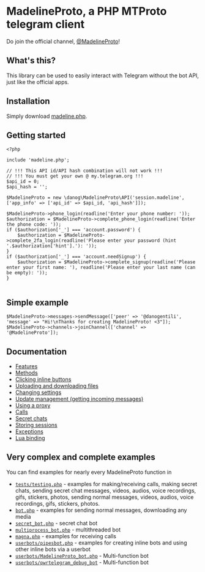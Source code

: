 # MadelineProto, a PHP MTProto telegram client

Do join the official channel, [@MadelineProto](https://t.me/MadelineProto)!


## What's this?

This library can be used to easily interact with Telegram without the bot API, just like the official apps.


## Installation

Simply download [madeline.php](https://phar.madelineproto.xyz/madeline.php).

## Getting started

```
<?php

include 'madeline.php';

// !!! This API id/API hash combination will not work !!!
// !!! You must get your own @ my.telegram.org !!!
$api_id = 0;
$api_hash = '';

$MadelineProto = new \danog\MadelineProto\API('session.madeline', ['app_info' => ['api_id' => $api_id, 'api_hash']]);

$MadelineProto->phone_login(readline('Enter your phone number: '));
$authorization = $MadelineProto->complete_phone_login(readline('Enter the phone code: '));
if ($authorization['_'] === 'account.password') {
    $authorization = $MadelineProto->complete_2fa_login(readline('Please enter your password (hint '.$authorization['hint'].'): '));
}
if ($authorization['_'] === 'account.needSignup') {
    $authorization = $MadelineProto->complete_signup(readline('Please enter your first name: '), readline('Please enter your last name (can be empty): '));
}
    
```

## Simple example

```
$MadelineProto->messages->sendMessage(['peer' => '@danogentili', 'message' => "Hi!\nThanks for creating MadelineProto! <3"]);
$MadelineProto->channels->joinChannel(['channel' => '@MadelineProto']);
```

## Documentation

- [Features](https://docs.madelineproto.xyz/FULL_README.html#features)
- [Methods](https://docs.madelineproto.xyz/FULL_README.html#methods)
- [Clicking inline buttons](https://docs.madelineproto.xyz/FULL_README.html#inline-buttons)
- [Uploading and downloading files](https://docs.madelineproto.xyz/FULL_README.html#uploading-and-downloading-files)
- [Changing settings](https://docs.madelineproto.xyz/FULL_README.html#settings)
- [Update management (getting incoming messages)](https://docs.madelineproto.xyz/FULL_README.html#handling-updates)
- [Using a proxy](https://docs.madelineproto.xyz/FULL_README.html#using-a-proxy)
- [Calls](https://docs.madelineproto.xyz/FULL_README.html#calls)
- [Secret chats](https://docs.madelineproto.xyz/FULL_README.html#secret-chats)
- [Storing sessions](https://docs.madelineproto.xyz/FULL_README.html#storing-sessions)
- [Exceptions](https://docs.madelineproto.xyz/FULL_README.html#exceptions)
- [Lua binding](https://docs.madelineproto.xyz/FULL_README.html#lua-binding)


## Very complex and complete examples

You can find examples for nearly every MadelineProto function in
* [`tests/testing.php`](https://github.com/danog/MadelineProto/blob/master/tests/testing.php) - examples for making/receiving calls, making secret chats, sending secret chat messages, videos, audios, voice recordings, gifs, stickers, photos, sending normal messages, videos, audios, voice recordings, gifs, stickers, photos.
* [`bot.php`](https://github.com/danog/MadelineProto/blob/master/bot.php) - examples for sending normal messages, downloading any media
* [`secret_bot.php`](https://github.com/danog/MadelineProto/blob/master/secret_bot.php) - secret chat bot
* [`multiprocess_bot.php`](https://github.com/danog/MadelineProto/blob/master/multiprocess_bot.php) - multithreaded bot
* [`magna.php`](https://github.com/danog/MadelineProto/blob/master/magna.php) - examples for receiving calls
* [`userbots/pipesbot.php`](https://github.com/danog/MadelineProto/blob/master/userbots/pipesbot.php) - examples for creating inline bots and using other inline bots via a userbot
* [`userbots/MadelineProto_bot.php`](https://github.com/danog/MadelineProto/blob/master/userbots/MadelineProto_bot.php) - Multi-function bot
* [`userbots/pwrtelegram_debug_bot`](https://github.com/danog/MadelineProto/blob/master/userbots/pwrtelegram_debug_bot.php) - Multi-function bot


